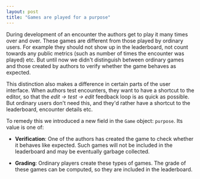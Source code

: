 ```yaml
---
layout: post
title: "Games are played for a purpose"
---
```


During development of an encounter the authors get to play it many times over
and over. These games are different from those played by ordinary users. For
example they should not show up in the leaderboard, not count towards any
public metrics (such as number of times the encounter was played) etc. But
until now we didn't distinguish between ordinary games and those created by
authors to verify whether the game behaves as expected.

This distinction also makes a difference in certain parts of the user
interface. When authors test encounters, they want to have a shortcut to the
editor, so that the *edit -> test -> edit* feedback loop is as quick as
possible. But ordinary users don't need this, and they'd rather have a shortcut
to the leaderboard, encounter details etc.

To remedy this we introduced a new field in the `Game` object: `purpose`. Its
value is one of:

  - **Verification**: One of the authors has created the game to check
    whether it behaves like expected. Such games will not be included in the
    leaderboard and may be eventually garbage collected.

  - **Grading**: Ordinary players create these types of games. The grade of
    these games can be computed, so they are included in the leaderboard.
